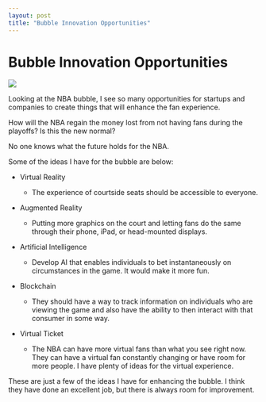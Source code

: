 ```yaml
---
layout: post
title: "Bubble Innovation Opportunities"
---
```


# Bubble Innovation Opportunities 

![]({{site.url}}{{site.baseurl}}/assets/img/blog-img/NBA%20Bubble.jpeg?raw=true)

Looking at the NBA bubble, I see so many opportunities for startups and companies to create things that will enhance the fan experience.  

How will the NBA regain the money lost from not having fans during the playoffs?  Is this the new normal?

No one knows what the future holds for the NBA.  

Some of the ideas I have for the bubble are below:

- Virtual Reality 
    - The experience of courtside seats should be accessible to everyone. 

- Augmented Reality 
    - Putting more graphics on the court and letting fans do the same through their phone, iPad, or head-mounted displays. 

- Artificial Intelligence
    - Develop AI that enables individuals to bet instantaneously on circumstances in the game.  It would make it more fun.

- Blockchain	
    - They should have a way to track information on individuals who are viewing the game and also have the ability to then interact with that consumer in some way. 

- Virtual Ticket 
    - The NBA can have more virtual fans than what you see right now.  They can have a virtual fan constantly changing or have room for more people.  I have plenty of ideas for the virtual experience. 

These are just a few of the ideas I have for enhancing the bubble.  I think they have done an excellent job, but there is always room for improvement. 
